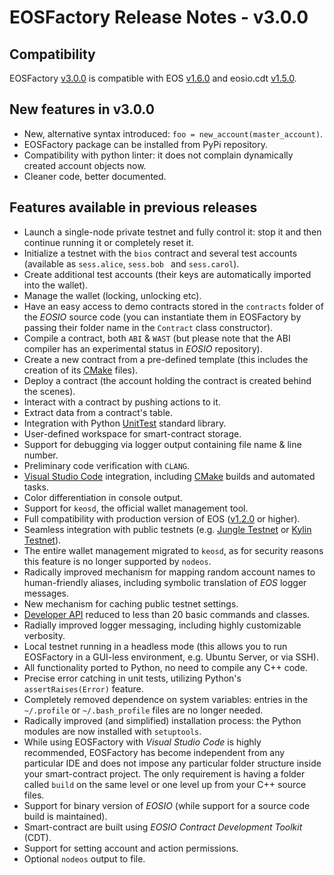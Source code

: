 # EOSFactory Release Notes - v3.0.0

## Compatibility

EOSFactory [v3.0.0](https://github.com/tokenika/eosfactory/releases/tag/v3.0.0) is compatible with EOS [v1.6.0](https://github.com/EOSIO/eos/releases/tag/v1.6.0) and eosio.cdt [v1.5.0](https://github.com/EOSIO/eosio.cdt/releases/tag/v1.5.0).

## New features in v3.0.0
* New, alternative syntax introduced: `foo = new_account(master_account)`.
* EOSFactory package can be installed from PyPi repository.
* Compatibility with python linter: it does not complain dynamically created account objects now.
* Cleaner code, better documented.

## Features available in previous releases
* Launch a single-node private testnet and fully control it: stop it and then continue running it or completely reset it.
* Initialize a testnet with the `bios` contract and several test accounts (available as `sess.alice`, `sess.bob ` and `sess.carol`).
* Create additional test accounts (their keys are automatically imported into the wallet).
* Manage the wallet (locking, unlocking etc).
* Have an easy access to demo contracts stored in the `contracts` folder of the *EOSIO* source code (you can instantiate them in EOSFactory by passing their folder name in the `Contract` class constructor).
* Compile a contract, both `ABI` & `WAST` (but please note that the ABI compiler has an experimental status in *EOSIO* repository).
* Create a new contract from a pre-defined template (this includes the creation of its [CMake](https://cmake.org/) files).
* Deploy a contract (the account holding the contract is created behind the scenes).
* Interact with a contract by pushing actions to it.
* Extract data from a contract's table.
* Integration with Python [UnitTest](https://docs.python.org/2/library/unittest.html) standard library.
* User-defined workspace for smart-contract storage.
* Support for debugging via logger output containing file name & line number.
* Preliminary code verification with `CLANG`.
* [Visual Studio Code](https://code.visualstudio.com/) integration, including [CMake](https://cmake.org/) builds and automated tasks.
* Color differentiation in console output.
* Support for `keosd`, the official wallet management tool.
* Full compatibility with production version of EOS ([v1.2.0](https://github.com/EOSIO/eos/releases/tag/v1.2.0) or higher).
* Seamless integration with public testnets (e.g. [Jungle Testnet](http://dev.remote_testnet.io/) or [Kylin Testnet](https://tools.cryptokylin.io)).
* The entire wallet management migrated to `keosd`, as for security reasons this feature is no longer supported by `nodeos`.
* Radically improved mechanism for mapping random account names to human-friendly aliases, including symbolic translation of *EOS* logger messages.
* New mechanism for caching public testnet settings.
* [Developer API](https://github.com/tokenika/eosfactory/blob/master/eosfactory/eosf.py) reduced to less than 20 basic commands and classes.
* Radially improved logger messaging, including highly customizable verbosity.
* Local testnet running in a headless mode (this allows you to run EOSFactory in a GUI-less environment, e.g. Ubuntu Server, or via SSH).
* All functionality ported to Python, no need to compile any C++ code.
* Precise error catching in unit tests, utilizing Python's `assertRaises(Error)` feature.
* Completely removed dependence on system variables: entries in the `~/.profile` or `~/.bash_profile` files are no longer needed.
* Radically improved (and simplified) installation process: the Python modules are now installed with `setuptools`.
* While using EOSFactory with *Visual Studio Code* is highly recommended, EOSFactory has become independent from any particular IDE and does not impose any particular folder structure inside your smart-contract project. The only requirement is having a folder called `build` on the same level or one level up from your C++ source files.
* Support for binary version of *EOSIO* (while support for a source code build is maintained).
* Smart-contract are built using *EOSIO Contract Development Toolkit* (CDT).
* Support for setting account and action permissions.
* Optional `nodeos` output to file.

